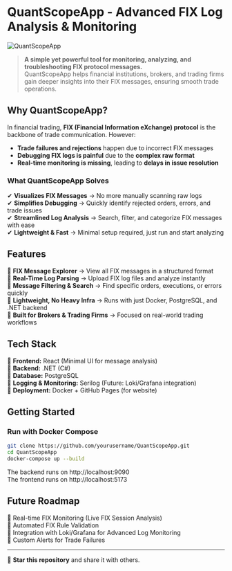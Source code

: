 # QuantScopeApp - Advanced FIX Log Analysis & Monitoring

![QuantScopeApp](assets/demo.gif)

> **A simple yet powerful tool for monitoring, analyzing, and troubleshooting FIX protocol messages.**  
> QuantScopeApp helps financial institutions, brokers, and trading firms gain deeper insights into their FIX messages, ensuring smooth trade operations.

## Why QuantScopeApp?

In financial trading, **FIX (Financial Information eXchange) protocol** is the backbone of trade communication. However:

- **Trade failures and rejections** happen due to incorrect FIX messages
- **Debugging FIX logs is painful** due to the **complex raw format**
- **Real-time monitoring is missing**, leading to **delays in issue resolution**

### What QuantScopeApp Solves

✔ **Visualizes FIX Messages** → No more manually scanning raw logs  
✔ **Simplifies Debugging** → Quickly identify rejected orders, errors, and trade issues  
✔ **Streamlined Log Analysis** → Search, filter, and categorize FIX messages with ease  
✔ **Lightweight & Fast** → Minimal setup required, just run and start analyzing  

## Features

🔹 **FIX Message Explorer** → View all FIX messages in a structured format  
🔹 **Real-Time Log Parsing** → Upload FIX log files and analyze instantly  
🔹 **Message Filtering & Search** → Find specific orders, executions, or errors quickly  
🔹 **Lightweight, No Heavy Infra** → Runs with just Docker, PostgreSQL, and .NET backend  
🔹 **Built for Brokers & Trading Firms** → Focused on real-world trading workflows  

## Tech Stack

🔹 **Frontend:** React (Minimal UI for message analysis)  
🔹 **Backend:** .NET (C#)  
🔹 **Database:** PostgreSQL  
🔹 **Logging & Monitoring:** Serilog (Future: Loki/Grafana integration)  
🔹 **Deployment:** Docker + GitHub Pages (for website)  

## Getting Started

### Run with Docker Compose

```sh
git clone https://github.com/yourusername/QuantScopeApp.git
cd QuantScopeApp
docker-compose up --build
```

The backend runs on http://localhost:9090  
The frontend runs on http://localhost:5173

## Future Roadmap

🔹 Real-time FIX Monitoring (Live FIX Session Analysis)  
🔹 Automated FIX Rule Validation  
🔹 Integration with Loki/Grafana for Advanced Log Monitoring  
🔹 Custom Alerts for Trade Failures  

---

🌟 **Star this repository** and share it with others.